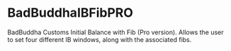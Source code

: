 # BadBuddhaIBFibPRO
BadBuddha Customs Initial Balance with Fib (Pro version). Allows the user to set four different IB windows, along with the associated fibs.
